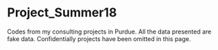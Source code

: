 # Project_Summer18
Codes from my consulting projects in Purdue. All the data presented are fake data. Confidentially projects have been omitted in this page.
